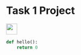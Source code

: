 # Task 1 Project

<img src="webroot/images/favicon.ico" width="30" height="30">

```python
def hello():
    return 0
```